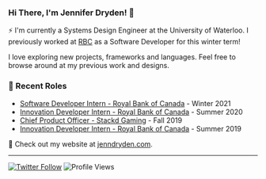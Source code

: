 ### Hi There, I'm Jennifer Dryden! 👋

⚡ I'm currently a Systems Design Engineer at the University of Waterloo. I previously worked at [RBC](https://www.rbc.com/about-rbc.html) as a Software Developer for this winter term!

I love exploring new projects, frameworks and languages. Feel free to browse around at my previous work and designs.

### 📝 Recent Roles

<!-- writing starts -->
* [Software Developer Intern - Royal Bank of Canada](https://www.rbc.com/about-rbc.html) - Winter 2021
* [Innovation Developer Intern - Royal Bank of Canada](https://www.rbc.com/about-rbc.html) - Summer 2020
* [Chief Product Officer - Stackd Gaming](https://www.stackd.gg/) - Fall 2019
* [Innovation Developer Intern - Royal Bank of Canada](https://www.rbc.com/about-rbc.html) - Summer 2019
<!-- writing ends -->

🚀 Check out my website at [jenndryden.com](https://www.jenndryden.com/).

---

[![Twitter Follow](https://img.shields.io/twitter/follow/jenndryden?label=Follow&style=social)](https://twitter.com/jenndryden) ![Profile Views](https://gpvc.arturio.dev/jenndryden)
